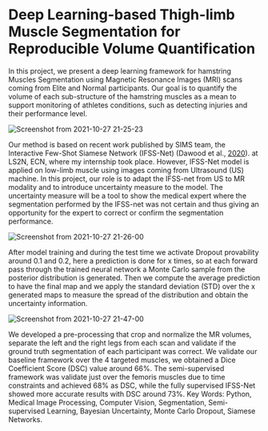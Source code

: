 # Deep Learning-based Thigh-limb Muscle Segmentation for Reproducible Volume Quantification
In this project, we present a deep learning framework for hamstring Muscles Segmentation using
Magnetic Resonance Images (MRI) scans coming from Elite and Normal participants. Our goal is to
quantify the volume of each sub-structure of the hamstring muscles as a mean to support monitoring
of athletes conditions, such as detecting injuries and their performance level.

![Screenshot from 2021-10-27 21-25-23](https://user-images.githubusercontent.com/53334878/139141826-f48b9047-632b-4e0b-b8f7-55582fe1381a.png)

Our method is based on recent work published by SIMS team, the Interactive Few-Shot Siamese Network
(IFSS-Net) (Dawood et al., [2020](https://arxiv.org/pdf/2011.13246.pdf)).
 at LS2N, ECN, where my internship took place. However, IFSS-Net model is applied on
low-limb muscle using images coming from Ultrasound (US) machine.
In this project, our role is to adapt the IFSS-net from US to MR modality and to introduce uncertainty
measure to the model. The uncertainty measure will be a tool to show the medical expert where the
segmentation performed by the IFSS-net was not certain and thus giving an opportunity for the expert
to correct or confirm the segmentation performance.

![Screenshot from 2021-10-27 21-26-00](https://user-images.githubusercontent.com/53334878/139141851-6be280d4-516d-4549-a6aa-4792d837be98.png)

After model training and during the test time we activate Dropout provability around 0.1 and 0.2, here a prediction is done for x times, so at each forward pass through the trained neural network a Monte Carlo sample from the posterior distribution is generated. Then we compute the average prediction to have the final map and we apply the standard deviation (STD) over the x generated maps to measure the spread of the distribution and obtain the uncertainty information.

![Screenshot from 2021-10-27 21-47-00](https://user-images.githubusercontent.com/53334878/139144568-91f8d20b-6245-4f53-81f9-9d92488cabe1.png)

We developed a pre-processing that crop and normalize the MR volumes, separate the left and the right legs from each
scan and validate if the ground truth segmentation of each participant was correct.
We validate our baseline framework over the 4 targeted muscles, we obtained a Dice Coefficient Score
(DSC) value around 66%. The semi-supervised framework was validate just over the femoris muscles
due to time constraints and achieved 68% as DSC, while the fully supervised IFSS-Net showed more
accurate results with DSC around 73%.
Key Words: Python, Medical Image Processing, Computer Vision, Segmentation, Semi-supervised
Learning, Bayesian Uncertainty, Monte Carlo Dropout, Siamese Networks.
